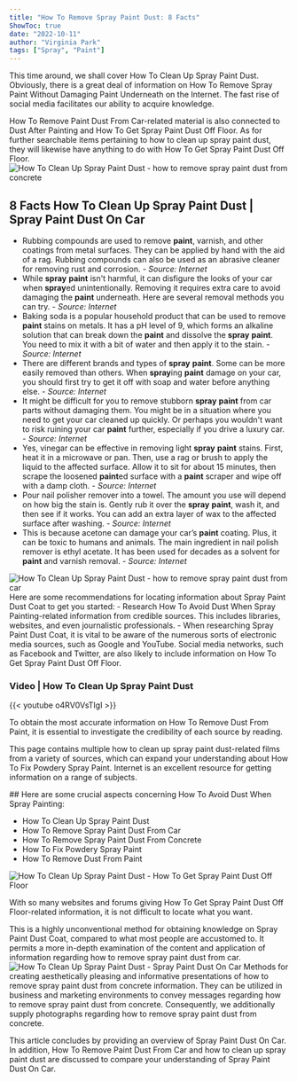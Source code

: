 ```yaml
---
title: "How To Remove Spray Paint Dust: 8 Facts"
ShowToc: true 
date: "2022-10-11"
author: "Virginia Park" 
tags: ["Spray", "Paint"]
---
```


	
This time around, we shall cover How To Clean Up Spray Paint Dust. Obviously, there is a great deal of information on How To Remove Spray Paint Without Damaging Paint Underneath on the Internet. The fast rise of social media facilitates our ability to acquire knowledge.

How To Remove Paint Dust From Car-related material is also connected to Dust After Painting and How To Get Spray Paint Dust Off Floor. As for further searchable items pertaining to how to clean up spray paint dust, they will likewise have anything to do with How To Get Spray Paint Dust Off Floor.
<img loading="lazy" src="http://www.thexbfl.com/The_Xbox_Football_League/Boba_Fett_Don_Post_Helmet_files/DPFettRF.jpg" onerror="this.onerror=null;this.src='https://blogger.googleusercontent.com/img/a/AVvXsEhe7F7TRXHtjiKvHb5vS7DmnxvpHiDyoYyYvm1nHB3Qp2_w3BnM6A2eq4v7FYxCC9bfZt3a9vIMtAYEKUiaDQbHMg-ViyGmRIj39MLp0bGFfgfYw1Dc9q_H-T0wiTm3l0Uq42dETrN9eC8aGJ9_IORZsxST1AcLR7np1koOfcc7tnHa4S8Mwz_xD9d0=s16000';" alt="How To Clean Up Spray Paint Dust - how to remove spray paint dust from concrete" >

## 8 Facts How To Clean Up Spray Paint Dust | Spray Paint Dust On Car
-   Rubbing compounds are used to remove **paint**, varnish, and other coatings from metal surfaces. They can be applied by hand with the aid of a rag. Rubbing compounds can also be used as an abrasive cleaner for removing rust and corrosion. - <cite>Source: Internet</cite>
-   While **spray** **paint** isn't harmful, it can disfigure the looks of your car when **spray**ed unintentionally. Removing it requires extra care to avoid damaging the **paint** underneath. Here are several removal methods you can try. - <cite>Source: Internet</cite>
-   Baking soda is a popular household product that can be used to remove **paint** stains on metals. It has a pH level of 9, which forms an alkaline solution that can break down the **paint** and dissolve the **spray** **paint**. You need to mix it with a bit of water and then apply it to the stain. - <cite>Source: Internet</cite>
-   There are different brands and types of **spray** **paint**. Some can be more easily removed than others. When **spray**ing **paint** damage on your car, you should first try to get it off with soap and water before anything else. - <cite>Source: Internet</cite>
-   It might be difficult for you to remove stubborn **spray** **paint** from car parts without damaging them. You might be in a situation where you need to get your car cleaned up quickly. Or perhaps you wouldn't want to risk ruining your car **paint** further, especially if you drive a luxury car. - <cite>Source: Internet</cite>
-   Yes, vinegar can be effective in removing light **spray** **paint** stains. First, heat it in a microwave or pan. Then, use a rag or brush to apply the liquid to the affected surface. Allow it to sit for about 15 minutes, then scrape the loosened **paint**ed surface with a **paint** scraper and wipe off with a damp cloth. - <cite>Source: Internet</cite>
-   Pour nail polisher remover into a towel. The amount you use will depend on how big the stain is. Gently rub it over the **spray** **paint**, wash it, and then see if it works. You can add an extra layer of wax to the affected surface after washing. - <cite>Source: Internet</cite>
-   This is because acetone can damage your car’s **paint** coating. Plus, it can be toxic to humans and animals. The main ingredient in nail polish remover is ethyl acetate. It has been used for decades as a solvent for **paint** and varnish removal. - <cite>Source: Internet</cite>


<img loading="lazy" src="https://i.ytimg.com/vi/QrrEkmrobio/maxresdefault.jpg" onerror="this.onerror=null;this.src='https://blogger.googleusercontent.com/img/a/AVvXsEhe7F7TRXHtjiKvHb5vS7DmnxvpHiDyoYyYvm1nHB3Qp2_w3BnM6A2eq4v7FYxCC9bfZt3a9vIMtAYEKUiaDQbHMg-ViyGmRIj39MLp0bGFfgfYw1Dc9q_H-T0wiTm3l0Uq42dETrN9eC8aGJ9_IORZsxST1AcLR7np1koOfcc7tnHa4S8Mwz_xD9d0=s16000';" alt="How To Clean Up Spray Paint Dust - how to remove spray paint dust from car" >
Here are some recommendations for locating information about Spray Paint Dust Coat to get you started:
- Research How To Avoid Dust When Spray Painting-related information from credible sources. This includes libraries, websites, and even journalistic professionals.
- When researching Spray Paint Dust Coat, it is vital to be aware of the numerous sorts of electronic media sources, such as Google and YouTube. Social media networks, such as Facebook and Twitter, are also likely to include information on How To Get Spray Paint Dust Off Floor.

### Video | How To Clean Up Spray Paint Dust
{{< youtube o4RV0VsTIgI >}} 

To obtain the most accurate information on How To Remove Dust From Paint, it is essential to investigate the credibility of each source by reading.

This page contains multiple how to clean up spray paint dust-related films from a variety of sources, which can expand your understanding about How To Fix Powdery Spray Paint. Internet is an excellent resource for getting information on a range of subjects.
<script async="async" data-cfasync="false" src="//normallydemandedalter.com/fe63df3c5408708b15d8dc3d9b206b31/invoke.js"></script>
<div id="container-fe63df3c5408708b15d8dc3d9b206b31"></div>
## Here are some crucial aspects concerning How To Avoid Dust When Spray Painting:

- How To Clean Up Spray Paint Dust
- How To Remove Spray Paint Dust From Car
- How To Remove Spray Paint Dust From Concrete
- How To Fix Powdery Spray Paint
- How To Remove Dust From Paint

 <img loading="lazy" src="https://img.thrfun.com/img/085/000/painting_x1.jpg" onerror="this.onerror=null;this.src='https://blogger.googleusercontent.com/img/a/AVvXsEhe7F7TRXHtjiKvHb5vS7DmnxvpHiDyoYyYvm1nHB3Qp2_w3BnM6A2eq4v7FYxCC9bfZt3a9vIMtAYEKUiaDQbHMg-ViyGmRIj39MLp0bGFfgfYw1Dc9q_H-T0wiTm3l0Uq42dETrN9eC8aGJ9_IORZsxST1AcLR7np1koOfcc7tnHa4S8Mwz_xD9d0=s16000';" alt="How To Clean Up Spray Paint Dust - How To Get Spray Paint Dust Off Floor" >

With so many websites and forums giving How To Get Spray Paint Dust Off Floor-related information, it is not difficult to locate what you want.

This is a highly unconventional method for obtaining knowledge on Spray Paint Dust Coat, compared to what most people are accustomed to. It permits a more in-depth examination of the content and application of information regarding how to remove spray paint dust from car.
<img loading="lazy" src="https://swiftcreekrifles.com/wp-content/uploads/2018/04/Paint-Booth-3-768x1024.jpg" onerror="this.onerror=null;this.src='https://blogger.googleusercontent.com/img/a/AVvXsEhe7F7TRXHtjiKvHb5vS7DmnxvpHiDyoYyYvm1nHB3Qp2_w3BnM6A2eq4v7FYxCC9bfZt3a9vIMtAYEKUiaDQbHMg-ViyGmRIj39MLp0bGFfgfYw1Dc9q_H-T0wiTm3l0Uq42dETrN9eC8aGJ9_IORZsxST1AcLR7np1koOfcc7tnHa4S8Mwz_xD9d0=s16000';" alt="How To Clean Up Spray Paint Dust - Spray Paint Dust On Car" >
Methods for creating aesthetically pleasing and informative presentations of how to remove spray paint dust from concrete information. They can be utilized in business and marketing environments to convey messages regarding how to remove spray paint dust from concrete. Consequently, we additionally supply photographs regarding how to remove spray paint dust from concrete.

This article concludes by providing an overview of Spray Paint Dust On Car. In addition, How To Remove Paint Dust From Car and how to clean up spray paint dust are discussed to compare your understanding of Spray Paint Dust On Car.
	
	

